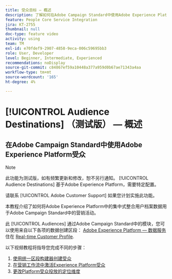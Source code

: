 ```yaml
---
title: 受众目标 — 概述
description: 了解如何在Adobe Campaign Standard中使用Adobe Experience Platform受众
feature: People Core Service Integration
jira: KT-2755
thumbnail: null
doc-type: feature video
activity: using
team: TM
exl-id: e70fdef9-2907-4858-9eca-006c59695bb3
role: User, Developer
level: Beginner, Intermediate, Experienced
recommendations: noDisplay
source-git-commit: c84867ef59a10448a377a959d0b67ae71343a4aa
workflow-type: tm+mt
source-wordcount: '165'
ht-degree: 4%

---
```


# [!UICONTROL Audience Destinations] （测试版） — 概述

## 在Adobe Campaign Standard中使用Adobe Experience Platform受众

>[!NOTE]
>
>此功能为测试版，如有频繁更新和修改，恕不另行通知。 [!UICONTROL Audience Destinations] 基于Adobe Experience Platform，需要特定配置。
>
>请联系 [!UICONTROL Adobe Customer Support] 如果您计划实施此功能。
>

本教程介绍了如何将Adobe Experience Platform中的集中式整合用户档案数据用于Adobe Campaign Standard中的营销活动。

此 [!UICONTROL Audiences] 通过Adobe Campaign Standard中的模块，您可以使用来自以下各项的数据创建区段： [Adobe Experience Platform — 数据服务](https://www.adobe.io/apis/experienceplatform/home/services.html) 住在 [Real-time Customer Profile](https://experienceleague.adobe.com/docs/platform-learn/tutorials/profiles/understanding-the-real-time-customer-profile.html?lang=en).

以下视频教程将指导您完成不同的步骤：

1. [使用统一区段构建器创建受众](/help/profiles-and-audiences/audience-destinations/creating-audiences-using-segment-builder.md)
2. [在营销工作流中激活Experience Platform受众](/help/profiles-and-audiences/audience-destinations/activating-aep-audiences.md)
3. [更改Platform受众投放的定位维度](/help/profiles-and-audiences/audience-destinations/changing-targeting-dimension.md)
